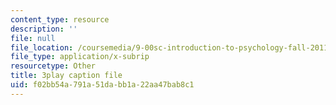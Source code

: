 ```yaml
---
content_type: resource
description: ''
file: null
file_location: /coursemedia/9-00sc-introduction-to-psychology-fall-2011/f02bb54a791a51dabb1a22aa47bab8c1_zPPsdsAQBx4.vtt
file_type: application/x-subrip
resourcetype: Other
title: 3play caption file
uid: f02bb54a-791a-51da-bb1a-22aa47bab8c1
---
```

